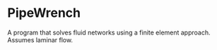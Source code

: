 # PipeWrench
A program that solves fluid networks using a finite element approach. Assumes laminar flow.
